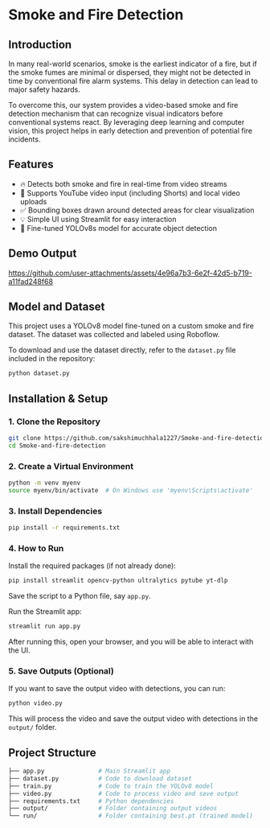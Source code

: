 # Smoke and Fire Detection

## Introduction

In many real-world scenarios, smoke is the earliest indicator of a fire, but if the smoke fumes are minimal or dispersed, they might not be detected in time by conventional fire alarm systems. This delay in detection can lead to major safety hazards.

To overcome this, our system provides a video-based smoke and fire detection mechanism that can recognize visual indicators before conventional systems react. By leveraging deep learning and computer vision, this project helps in early detection and prevention of potential fire incidents.

## Features

* 🔥 Detects both smoke and fire in real-time from video streams
* 🎥 Supports YouTube video input (including Shorts) and local video uploads
* ✅ Bounding boxes drawn around detected areas for clear visualization
* 💡 Simple UI using Streamlit for easy interaction
* 🧠 Fine-tuned YOLOv8s model for accurate object detection

## Demo Output
https://github.com/user-attachments/assets/4e96a7b3-6e2f-42d5-b719-a11fad248f68

## Model and Dataset

This project uses a YOLOv8 model fine-tuned on a custom smoke and fire dataset. The dataset was collected and labeled using Roboflow.

To download and use the dataset directly, refer to the `dataset.py` file included in the repository:

```bash
python dataset.py
```

## Installation & Setup

### 1. Clone the Repository

```bash
git clone https://github.com/sakshimuchhala1227/Smoke-and-fire-detection.git
cd Smoke-and-fire-detection
```

### 2. Create a Virtual Environment

```bash
python -m venv myenv
source myenv/bin/activate  # On Windows use 'myenv\Scripts\activate'
```

### 3. Install Dependencies

```bash
pip install -r requirements.txt
```

### 4. How to Run

Install the required packages (if not already done):

```bash
pip install streamlit opencv-python ultralytics pytube yt-dlp
```

Save the script to a Python file, say `app.py`.

Run the Streamlit app:

```bash
streamlit run app.py
```

After running this, open your browser, and you will be able to interact with the UI.

### 5. Save Outputs (Optional)

If you want to save the output video with detections, you can run:

```bash
python video.py
```

This will process the video and save the output video with detections in the `output/` folder.

## Project Structure

```bash
├── app.py               # Main Streamlit app
├── dataset.py           # Code to download dataset
├── train.py             # Code to train the YOLOv8 model
├── video.py             # Code to process video and save output
├── requirements.txt     # Python dependencies
├── output/              # Folder containing output videos
└── run/                 # Folder containing best.pt (trained model)
```

